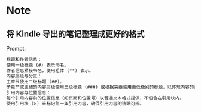 # Note

## 将 Kindle 导出的笔记整理成更好的格式

Prompt:

```markdown
标题和作者信息：
使用一级标题 (#) 表示书名。
作者信息紧接书名，使用粗体 (**) 表示。
内容层级与分区：
主章节使用二级标题 (##)。
子章节或更细的内容层级使用三级标题 (###) 或根据需要使用更低级别的标题，以体现内容的层次结构。
引用内容与位置信息：
每个引用内容前的位置信息（如页面和位置号）以普通文本格式提供，不包含在引用块内。
使用引用块 (>) 来标记每一条引用内容，确保引用内容的清晰可辨。
```
